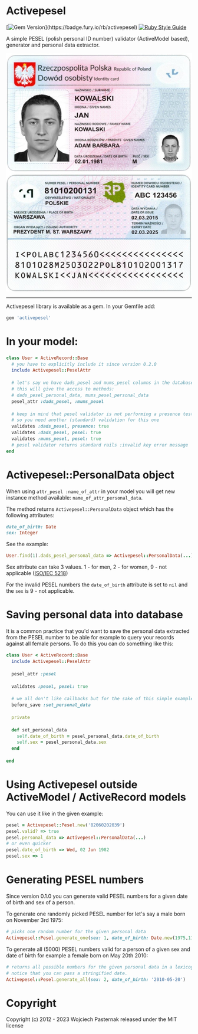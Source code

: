 # Activepesel

[![Gem Version](https://badge.fury.io/rb/activepesel.svg?)](https://badge.fury.io/rb/activepesel)
[![Ruby Style Guide](https://img.shields.io/badge/code_style-rubocop-brightgreen.svg)](https://github.com/rubocop/rubocop)

A simple PESEL (polish personal ID number) validator (ActiveModel based), generator and personal data extractor.

![](./media/id.jpg)

----------

Activepesel library is available as a gem. In your Gemfile add:

```ruby
gem 'activepesel'
```

# In your model:

```ruby
class User < ActiveRecord::Base
  # you have to explicitly include it since version 0.2.0
  include Activepesel::PeselAttr

  # let's say we have dads_pesel and mums_pesel columns in the database
  # this will give the access to methods: 
  # dads_pesel_personal_data, mums_pesel_personal_data
  pesel_attr :dads_pesel, :mums_pesel

  # keep in mind that pesel validator is not performing a presence test
  # so you need another (standard) validation for this one
  validates :dads_pesel, presence: true
  validates :dads_pesel, pesel: true
  validates :mums_pesel, pesel: true
  # pesel validator returns standard rails :invalid key error message
end
```

# Activepesel::PersonalData object

When using ```attr_pesel :name_of_attr``` in your model you will get new instance method available: ```name_of_attr_personal_data```.

The method returns ```Activepesel::PersonalData``` object which has the following attributes:

```ruby
date_of_birth: Date
sex: Integer
```
See the example:

```ruby
User.find(1).dads_pesel_personal_data => Activepesel::PersonalData(...)
```


Sex attribute can take 3 values. 1 - for men, 2 - for women, 9 - not applicable ([ISO/IEC 5218](http://en.wikipedia.org/wiki/ISO/IEC_5218))

For the invalid PESEL numbers the ```date_of_birth``` attribute is set to ```nil``` and the ```sex``` is 9 - not applicable.

# Saving personal data into database

It is a common practice that you'd want to save the personal data extracted from the PESEL number to be able for example to query your records against all female persons. To do this you can do something like this:

```ruby
class User < ActiveRecord::Base
  include Activepesel::PeselAttr

  pesel_attr :pesel
  
  validates :pesel, pesel: true

  # we all don't like callbacks but for the sake of this simple example we can live with it
  before_save :set_personal_data

  private

  def set_personal_data
    self.date_of_birth = pesel_personal_data.date_of_birth
    self.sex = pesel_personal_data.sex
  end
  
end

```

# Using Activepesel outside ActiveModel / ActiveRecord models

You can use it like in the given example:

```ruby
pesel = Activepesel::Pesel.new('82060202039')
pesel.valid? => true
pesel.personal_data => Activepesel::PersonalData(...)
# or even quicker
pesel.date_of_birth => Wed, 02 Jun 1982
pesel.sex => 1
```  
# Generating PESEL numbers

Since version 0.1.0 you can generate valid PESEL numbers for a given date of birth and sex of a person.

To generate one randomly picked PESEL number for let's say a male born on November 3rd 1975:

```ruby
# picks one random number for the given personal data
Activepesel::Pesel.generate_one(sex: 1, date_of_birth: Date.new(1975,11,3))
````

To generate all (5000) PESEL numbers valid for a person of a given sex and date of birth for example a female born on May 20th 2010:

```ruby
# returns all possible numbers for the given personal data in a lexicographic order
# notice that you can pass a stringified date.
Activepesel::Pesel.generate_all(sex: 2, date_of_birth: '2010-05-20')
```

# Copyright

Copyright (c) 2012 - 2023 Wojciech Pasternak released under the MIT license







